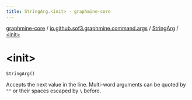 ```yaml
---
title: StringArg.<init> - graphmine-core
---
```


[graphmine-core](../../index.html) / [io.github.sof3.graphmine.command.args](../index.html) / [StringArg](index.html) / [&lt;init&gt;](./-init-.html)

# &lt;init&gt;

`StringArg()`

Accepts the next value in the line. Multi-word arguments can be quoted by `""` or their spaces escaped by `\` before.

